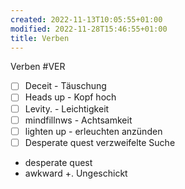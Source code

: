 ```yaml
---
created: 2022-11-13T10:05:55+01:00
modified: 2022-11-28T15:46:55+01:00
title: Verben
---
```


Verben #VER

- [ ] Deceit - Täuschung 
- [ ] Heads up - Kopf hoch
- [ ] Levity.        - Leichtigkeit
- [ ] mindfillnws - Achtsamkeit 
- [ ] lighten up - erleuchten anzünden
- [ ] Desperate quest verzweifelte Suche
- desperate quest
- awkward   +. Ungeschickt
